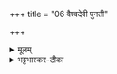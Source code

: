 +++
title = "06 वैश्वदेवी पुनती"

+++
<details><summary>मूलम्</summary>

वै॒श्व॒दे॒वी पु॑न॒ती दे॒व्यागा॑त् ।  
यस्यै॑ ब॒ह्वीस् त॒नुवो॑ वी॒तपृ॑ष्ठाः ।  
तया॒ मद॑न्तस् सध॒माद्ये॑षु ।  
व॒यँ स्या॑म॒ पत॑यो रयी॒णाम् ॥47॥  


</details>

<details><summary>भट्टभास्कर-टीका</summary>

6 अथ षष्ठी - वैश्वदेवीति त्रिष्टुप् ॥  
**वैश्वदेवी** विश्वेषां देवानां सम्बन्धिनी सा **देवी पुनती** शोधयन्ती अस्मान् **आगात्** आगच्छतु ।  
**यस्यै** यस्या देव्याः **बह्वीः** बह्व्यः अनेकाः **तनुवः** शरीराणि शच्यादि-नाम्न्यः **वीतपृष्ठाः** कान्तस्तुतयः।  
**तया** देव्या **मदन्तः** मोदमानाः (व्यत्ययेन शप्)  **सध-माद्येषु** सह माद्यन्ति येषु सवनेषु (अधिकरणे ण्यति व्यत्ययेनोत्तरपदाद्युदात्वम् । यद्वा - ण्यन्तात् 'अचो यत्"सधमाधस्थयोः'इति सधादेशः ।)  
तेषु तेषु स्थानेषु मोदमाना **वयं रयीणां** धनानां **पतयः** स्वामिनः **स्याम** ॥
</details>

